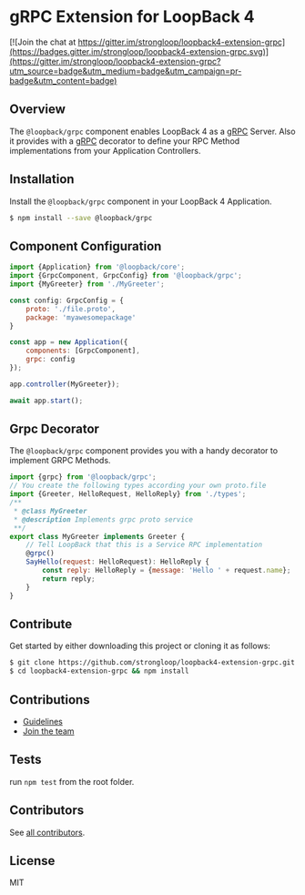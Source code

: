 # gRPC Extension for LoopBack 4

[![Join the chat at https://gitter.im/strongloop/loopback4-extension-grpc](https://badges.gitter.im/strongloop/loopback4-extension-grpc.svg)](https://gitter.im/strongloop/loopback4-extension-grpc?utm_source=badge&utm_medium=badge&utm_campaign=pr-badge&utm_content=badge)

## Overview
The `@loopback/grpc` component enables LoopBack 4 as a [gRPC] Server. Also it provides with a  [gRPC] decorator to define your RPC Method implementations from your Application Controllers.

## Installation
Install the `@loopback/grpc` component in your LoopBack 4 Application.

```sh
$ npm install --save @loopback/grpc
```

## Component Configuration
```js
import {Application} from '@loopback/core';
import {GrpcComponent, GrpcConfig} from '@loopback/grpc';
import {MyGreeter} from './MyGreeter';

const config: GrpcConfig = {
    proto: './file.proto',
    package: 'myawesomepackage'
}

const app = new Application({
    components: [GrpcComponent],
    grpc: config
});

app.controller(MyGreeter});

await app.start();
```

## Grpc Decorator
The `@loopback/grpc` component provides you with a handy decorator to implement GRPC Methods.

```js
import {grpc} from '@loopback/grpc';
// You create the following types according your own proto.file
import {Greeter, HelloRequest, HelloReply} from './types';
/**
 * @class MyGreeter
 * @description Implements grpc proto service
 **/
export class MyGreeter implements Greeter {
    // Tell LoopBack that this is a Service RPC implementation
    @grpc()
    SayHello(request: HelloRequest): HelloReply {
        const reply: HelloReply = {message: 'Hello ' + request.name};
        return reply;
    }
}
```

## Contribute
Get started by either downloading this project or cloning it as follows:

```sh
$ git clone https://github.com/strongloop/loopback4-extension-grpc.git
$ cd loopback4-extension-grpc && npm install
```

## Contributions
- [Guidelines](https://github.com/strongloop/loopback-next/wiki/Contributing#guidelines)
- [Join the team](https://github.com/strongloop/loopback-next/issues/110)

## Tests
run `npm test` from the root folder.

## Contributors
See [all contributors](https://github.com/strongloop/loopback4-extension-grpc/graphs/contributors).

## License
MIT

[gRPC]:(https://grpc.io)